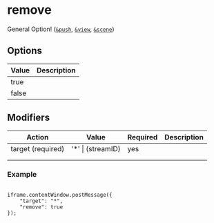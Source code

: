 # remove

General Option! ([`&push`](../../source-settings/push.md), [`&view`](../../advanced-settings/view-parameters/view.md), [`&scene`](../../advanced-settings/view-parameters/scene.md))

## Options

| Value | Description |
| ----- | ----------- |
| true  |             |
| false |             |

## Modifiers

| Action            | Value              | Required | Description |
| ----------------- | ------------------ | -------- | ----------- |
| target (required) | '\*' \| (streamID) | yes      |             |
|                   |                    |          |             |
|                   |                    |          |             |

### Example

```

iframe.contentWindow.postMessage({ 
    "target": "*",
    "remove": true
});
```
